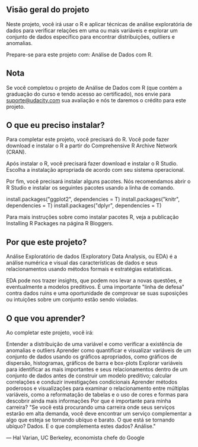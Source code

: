 ## Visão geral do projeto
Neste projeto, você irá usar o R e aplicar técnicas de análise exploratória de dados para verificar relações em uma ou mais variáveis e explorar um conjunto de dados específico para encontrar distribuições, outliers e anomalias.

Prepare-se para este projeto com: Análise de Dados com R.

## Nota
Se você completou o projeto de Análise de Dados com R (que contém a graduação do curso e tendo acesso ao certificado), nos envie para suporte@udacity.com sua avaliação e nós te daremos o crédito para este projeto.

## O que eu preciso instalar?
Para completar este projeto, você precisará do R. Você pode fazer download e instalar o R a partir do Comprehensive R Archive Network (CRAN).

Após instalar o R, você precisará fazer download e instalar o R Studio. Escolha a instalação apropriada de acordo com seu sistema operacional.

Por fim, você precisará instalar alguns pacotes. Nós recomendamos abrir o R Studio e instalar os seguintes pacotes usando a linha de comando.


install.packages("ggplot2", dependencies = T) 
install.packages("knitr", dependencies = T)
install.packages("dplyr", dependencies = T)

Para mais instruções sobre como instalar pacotes R, veja a publicação Installing R Packages na página R Bloggers.

## Por que este projeto?
Análise Exploratório de dados (Exploratory Data Analysis, ou EDA) é a análise numérica e visual das características de dados e seus relacionamentos usando métodos formais e estratégias estatísticas.

EDA pode nos trazer insights, que podem nos levar a novas questões, e eventualmente a modelos preditivos. É uma importante "linha de defesa" contra dados ruins e uma oportunidade de comprovar se suas suposições ou intuições sobre um conjunto estão sendo violadas.

## O que vou aprender?
Ao completar este projeto, você irá:

Entender a distribuição de uma variável e como verificar a existência de anomalias e outliers
Aprender como quantificar e visualizar variáveis de um conjunto de dados usando os gráficos apropriados, como gráficos de dispersão, histogramas, gráficos de barra e box-plots
Explorar variáveis para identificar as mais importantes e seus relacionamentos dentro de um conjunto de dados antes de construir um modelo preditivo; calcular correlações e conduzir investigações condicionais
Aprender métodos poderosos e visualizações para examinar o relacionamento entre múltiplas variáveis, como a reformatação de tabelas e o uso de cores e formas para descobrir ainda mais informações
Por que é importante para minha carreira?
"Se você está procurando uma carreira onde seus serviços estarão em alta demanda, você deve encontrar um serviço complementar a algo que esteja se tornando ubíquo e barato. O que está se tornando ubíquo? Dados. E o que complementa estes dados? Análise."

— Hal Varian, UC Berkeley, economista chefe do Google
